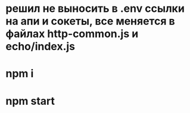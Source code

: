 # решил не выносить в .env ссылки на апи и сокеты, все меняется в файлах http-common.js и echo/index.js

# npm i
# npm start